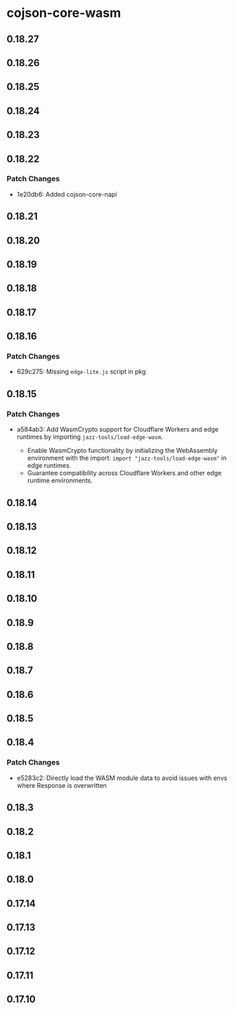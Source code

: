 # cojson-core-wasm

## 0.18.27

## 0.18.26

## 0.18.25

## 0.18.24

## 0.18.23

## 0.18.22

### Patch Changes

- 1e20db6: Added cojson-core-napi

## 0.18.21

## 0.18.20

## 0.18.19

## 0.18.18

## 0.18.17

## 0.18.16

### Patch Changes

- 629c275: Missing `edge-lite.js` script in pkg

## 0.18.15

### Patch Changes

- a584ab3: Add WasmCrypto support for Cloudflare Workers and edge runtimes by importing `jazz-tools/load-edge-wasm`.

  - Enable WasmCrypto functionality by initializing the WebAssembly environment with the import: `import "jazz-tools/load-edge-wasm"` in edge runtimes.
  - Guarantee compatibility across Cloudflare Workers and other edge runtime environments.

## 0.18.14

## 0.18.13

## 0.18.12

## 0.18.11

## 0.18.10

## 0.18.9

## 0.18.8

## 0.18.7

## 0.18.6

## 0.18.5

## 0.18.4

### Patch Changes

- e5283c2: Directly load the WASM module data to avoid issues with envs where Response is overwritten

## 0.18.3

## 0.18.2

## 0.18.1

## 0.18.0

## 0.17.14

## 0.17.13

## 0.17.12

## 0.17.11

## 0.17.10
